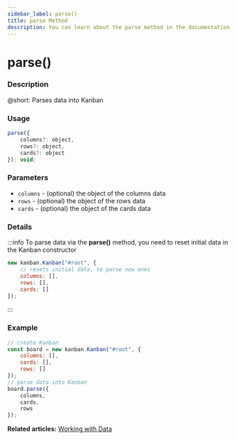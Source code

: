 ```yaml
---
sidebar_label: parse()
title: parse Method
description: You can learn about the parse method in the documentation of the DHTMLX JavaScript Kanban library. Browse developer guides and API reference, try out code examples and live demos, and download a free 30-day evaluation version of DHTMLX Kanban.
---
```


# parse()

### Description

@short: Parses data into Kanban

### Usage

~~~jsx {}
parse({
	columns?: object,
	rows?: object,
	cards?: object
}): void;
~~~

### Parameters

- `columns` - (optional) the object of the columns data
- `rows` - (optional) the object of the rows data
- `cards` - (optional) the object of the cards data

### Details

:::info
To parse data via the **parse()** method, you need to reset initial data in the Kanban constructor

~~~jsx {}
new kanban.Kanban("#root", {
	// resets initial data, to parse new ones
	columns: [],
	rows: [],
	cards: []
});
~~~
:::

### Example

~~~jsx {8-12}
// create Kanban
const board = new kanban.Kanban("#root", {
	columns: [],
	cards: [],
	rows: []
});
// parse data into Kanban
board.parse({
	columns,
	cards,
	rows
});
~~~

**Related articles:** [Working with Data](../../../guides/working_with_data#loading-data-from-local-source)
